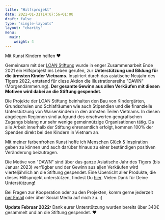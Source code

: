 ```yaml
---
title: "Hilfsprojekt"
date: 2021-01-31T14:07:56+01:00
draft: false
type: "single-layouts"
layout: "charity"
menu:
  main:
    weight: 4
---
```


Mit Kunst Kindern helfen ❤️

Gemeinsam mit der [LOAN Stiftung](https://loan-stiftung.de) wurde in enger Zusammenarbeit Ende 2021 ein Hilfsprojekt ins Leben gerufen, zur **Unterstützung und Bildung für die ärmsten Kinder Vietnams.** Inspiriert durch das asiatische Neujahr des Tigers 2022, entstand für diese Aktion die Illustrationsreihe "DAWN" (Morgendämmerung). **Der gesamte Gewinn aus allen Verkäufen mit diesen Motiven wird dabei an die Stiftung gespendet.**

Die Projekte der LOAN Stiftung beinhalten den Bau von Kindergärten, Grundschulen und Schlafräumen wie auch Stipendien und die finanzielle Unterstützung von Waisenkindern in den ärmsten Teilen Vietnams. In diesen abgelegen Regionen sind aufgrund des erschwerten geografischen Zugangs bislang nur sehr wenige gemeinnützige Organisationen tätig.
Da alle Arbeit innerhalb der Stiftung ehrenamtlich erfolgt, kommen 100% der Spenden direkt bei den Kindern in Vietnam an.

Mit meiner farbenfrohen Kunst hoffe ich Menschen Glück & Inspiration geben zu können und auch darüber hinaus zu einer beständigen positiven Veränderung beizutragen.

Die Motive von "DAWN" sind über das ganze Asiatische Jahr des Tigers (bis Januar 2023) verfügbar und der Gewinn aus allen Verkäufen wird vierteljährlich an die Stiftung gespendet. Eine Übersicht aller Produkte, die dieses Hilfsprojekt unterstützen, findest Du [hier](https://shop.seraphine-arts.com/search?q=dawn&options%5Bprefix%5D=last). Vielen Dank für Deine Unterstützung! 

Bei Fragen zur Kooperation oder zu den Projekten, komm gerne jederzeit [per Email](mailto:seraphinearts@gmail.com) oder über Social Media auf mich zu. :)

**Update Februar 2022:** Dank eurer Unterstützung wurden bereits über 340€ gesammelt und an die Stiftung gespendet. ❤️